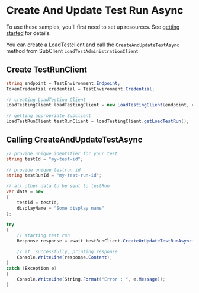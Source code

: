 # Create And Update Test Run Async

To use these samples, you'll first need to set up resources. See [getting started](https://github.com/Azure/azure-sdk-for-net/blob/main/sdk/loadtestservice/Azure.Developer.LoadTesting/README.md#getting-started) for details.

You can create a LoadTestclient and call the `CreateAndUpdateTestAsync` method from SubClient `LoadTestAdministrationClient`

## Create TestRunClient
```C# Snippet:Azure_Developer_LoadTesting_CreatingTestRunClient
string endpoint = TestEnvironment.Endpoint;
TokenCredential credential = TestEnvironment.Credential;

// creating LoadTesting Client
LoadTestingClient loadTestingClient = new LoadTestingClient(endpoint, credential);

// getting appropriate Subclient
LoadTestRunClient testRunClient = loadTestingClient.getLoadTestRun();
```

## Calling CreateAndUpdateTestAsync
```C# Snippet:Azure_Developer_LoadTesting_CreateAndUpdateTestAsync
// provide unique identifier for your test
string testId = "my-test-id";

// provide unique testrun id
string testRunId = "my-test-run-id";

// all other data to be sent to testRun
var data = new
{
    testid = testId,
    displayName = "Some display name"
};

try
{
    // starting test run
    Response response = await testRunClient.CreateOrUpdateTestRunAsync(testRunId, RequestContent.Create(data));

    // if  successfully, printing response
    Console.WriteLine(response.Content);
}
catch (Exception e)
{
    Console.WriteLine(String.Format("Error : ", e.Message));
}
```
